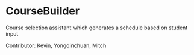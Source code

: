 CourseBuilder
=============

Course selection assistant which generates a schedule based on student input

Contributor: Kevin, Yongqinchuan, Mitch
